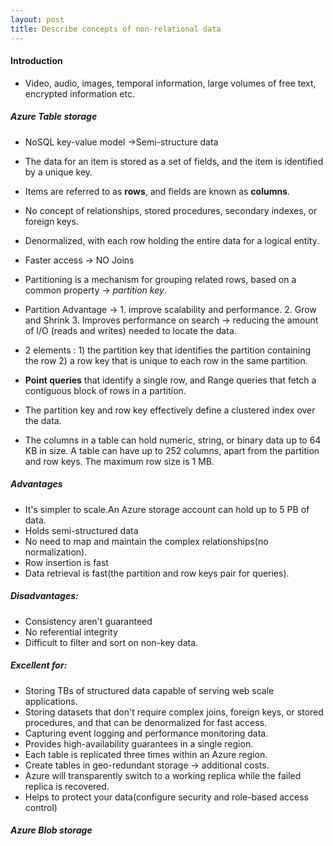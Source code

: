 ```yaml
---
layout: post
title: Describe concepts of non-relational data
---
```

#### Introduction
* Video, audio, images, temporal information, large volumes of free text, encrypted information etc.

##### Azure Table storage
*  NoSQL key-value model ->Semi-structure data
*  The data for an item is stored as a set of fields, and the item is identified by a unique key.
*  Items are referred to as **rows**, and fields are known as **columns**.
*  No concept of relationships, stored procedures, secondary indexes, or foreign keys. 
*  Denormalized, with each row holding the entire data for a logical entity. 
*  Faster access -> NO Joins
*  Partitioning is a mechanism for grouping related rows, based on a common property -> _partition key_.
*  Partition Advantage -> 1. improve scalability and performance.
                          2. Grow and Shrink
                          3. Improves performance on search ->  reducing the amount of I/O (reads and writes) needed to locate the data.
*  2 elements : 1) the partition key that identifies the partition containing the row
                2) a row key that is unique to each row in the same partition.

* **Point queries** that identify a single row, and Range queries that fetch a contiguous block of rows in a partition.
* The partition key and row key effectively define a clustered index over the data.
* The columns in a table can hold numeric, string, or binary data up to 64 KB in size. A table can have up to 252 columns, apart from the partition and row keys. The maximum row size is 1 MB.
##### Advantages
* It's simpler to scale.An Azure storage account can hold up to 5 PB of data.
* Holds semi-structured data
* No need to map and maintain the complex relationships(no normalization).
* Row insertion is fast
* Data retrieval is fast(the partition and row keys pair for queries).

##### Disadvantages:
* Consistency aren't guaranteed
* No referential integrity
* Difficult to filter and sort on non-key data.

##### Excellent for:
* Storing TBs of structured data capable of serving web scale applications.
* Storing datasets that don't require complex joins, foreign keys, or stored procedures, and that can be denormalized for fast access. 
* Capturing event logging and performance monitoring data.
* Provides high-availability guarantees in a single region.
* Each table is replicated three times within an Azure region.
* Create tables in geo-redundant storage -> additional costs.
* Azure will transparently switch to a working replica while the failed replica is recovered.
* Helps to protect your data(configure security and role-based access control)

##### Azure Blob storage

